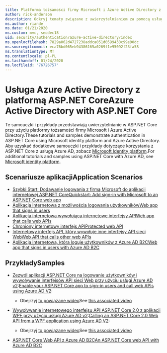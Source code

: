 ```yaml
---
title: Platforma tożsamości firmy Microsoft i Azure Active Directory z ASP.NET Core
author: rick-anderson
description: Odkryj tematy związane z uwierzytelnianiem za pomocą usługi Microsoft Identity platform Azure Active Directory dla aplikacji sieci Web i interfejsów API w programie ASP.NET Core.
ms.author: riande
ms.date: 01/21/2020
ms.custom: mvc, seodec18
uid: security/authentication/azure-active-directory/index
ms.openlocfilehash: 7829a062d4727238addca051d0599438c99e90dc
ms.sourcegitcommit: eca76bd065eb94386165a0269f1e95092f23fa58
ms.translationtype: MT
ms.contentlocale: pl-PL
ms.lasthandoff: 01/24/2020
ms.locfileid: "76726757"
---
```

# <a name="azure-active-directory-with-aspnet-core"></a><span data-ttu-id="7fe03-103">Usługa Azure Active Directory z platformą ASP.NET Core</span><span class="sxs-lookup"><span data-stu-id="7fe03-103">Azure Active Directory with ASP.NET Core</span></span>

<span data-ttu-id="7fe03-104">Te samouczki i przykłady przedstawiają uwierzytelnianie w ASP.NET Core przy użyciu platformy tożsamości firmy Microsoft i Azure Active Directory.</span><span class="sxs-lookup"><span data-stu-id="7fe03-104">These tutorials and samples demonstrate authentication in ASP.NET Core using Microsoft identity platform and Azure Active Directory.</span></span> <span data-ttu-id="7fe03-105">Aby uzyskać dodatkowe samouczki i przykłady dotyczące korzystania z ASP.NET Core z usługą Azure AD, zobacz [Microsoft Identity platform](/azure/active-directory/develop/).</span><span class="sxs-lookup"><span data-stu-id="7fe03-105">For additional tutorials and samples using ASP.NET Core with Azure AD, see [Microsoft identity platform](/azure/active-directory/develop/).</span></span>

## <a name="application-scenarios"></a><span data-ttu-id="7fe03-106">Scenariusze aplikacji</span><span class="sxs-lookup"><span data-stu-id="7fe03-106">Application Scenarios</span></span>

* [<span data-ttu-id="7fe03-107">Szybki Start: Dodawanie logowania z firmą Microsoft do aplikacji internetowej ASP.NET Core</span><span class="sxs-lookup"><span data-stu-id="7fe03-107">Quickstart: Add sign-in with Microsoft to an ASP.NET Core web app</span></span>](/azure/active-directory/develop/quickstart-v2-aspnet-core-webapp)
* [<span data-ttu-id="7fe03-108">Aplikacja internetowa z możliwością logowania użytkowników</span><span class="sxs-lookup"><span data-stu-id="7fe03-108">Web app that signs in users</span></span>](/azure/active-directory/develop/scenario-web-app-sign-user-overview?tabs=aspnetcore)
* [<span data-ttu-id="7fe03-109">Aplikacja internetowa wywołująca internetowe interfejsy API</span><span class="sxs-lookup"><span data-stu-id="7fe03-109">Web app that calls web APIs</span></span>](/azure/active-directory/develop/scenario-web-app-call-api-overview)
* [<span data-ttu-id="7fe03-110">Chroniony internetowy interfejs API</span><span class="sxs-lookup"><span data-stu-id="7fe03-110">Protected web API</span></span>](/azure/active-directory/develop/scenario-protected-web-api-overview)
* [<span data-ttu-id="7fe03-111">Internetowy interfejs API, który wywołuje inne interfejsy API sieci Web</span><span class="sxs-lookup"><span data-stu-id="7fe03-111">Web API that calls other web APIs</span></span>](/azure/active-directory/develop/scenario-web-api-call-api-overview)
* [<span data-ttu-id="7fe03-112">Aplikacja internetowa, która loguje użytkowników z Azure AD B2C</span><span class="sxs-lookup"><span data-stu-id="7fe03-112">Web app that signs in users with Azure AD B2C</span></span>](xref:security/authentication/azure-ad-b2c)

## <a name="samples"></a><span data-ttu-id="7fe03-113">Przykłady</span><span class="sxs-lookup"><span data-stu-id="7fe03-113">Samples</span></span>

* <span data-ttu-id="7fe03-114">[Zezwól aplikacji ASP.NET Core na logowanie użytkowników i wywoływanie interfejsów API sieci Web przy użyciu usługi Azure AD v2](/samples/azure-samples/active-directory-aspnetcore-webapp-openidconnect-v2/enable-webapp-signin/):</span><span class="sxs-lookup"><span data-stu-id="7fe03-114">[Enable your ASP.NET Core app to sign-in users and call web APIs using Azure AD V2](/samples/azure-samples/active-directory-aspnetcore-webapp-openidconnect-v2/enable-webapp-signin/):</span></span> 
  * <span data-ttu-id="7fe03-115">Obejrzyj [to powiązane wideo](https://channel9.msdn.com/Events/Build/2018/THR5001)</span><span class="sxs-lookup"><span data-stu-id="7fe03-115">See [this associated video](https://channel9.msdn.com/Events/Build/2018/THR5001)</span></span>

* <span data-ttu-id="7fe03-116">[Wywoływanie internetowego interfejsu API ASP.NET Core 2,0 z aplikacji WPF przy użyciu usługi Azure AD v2](/samples/azure-samples/active-directory-dotnet-native-aspnetcore-v2/calling-an-aspnet-core-web-api-from-a-wpf-application-using-azure-ad-v2/):</span><span class="sxs-lookup"><span data-stu-id="7fe03-116">[Calling an ASP.NET Core 2.0 Web API from a WPF application using Azure AD V2](/samples/azure-samples/active-directory-dotnet-native-aspnetcore-v2/calling-an-aspnet-core-web-api-from-a-wpf-application-using-azure-ad-v2/):</span></span> 
  * <span data-ttu-id="7fe03-117">Obejrzyj [to powiązane wideo](https://channel9.msdn.com/Events/Build/2018/THR5000)</span><span class="sxs-lookup"><span data-stu-id="7fe03-117">See [this associated video](https://channel9.msdn.com/Events/Build/2018/THR5000)</span></span>

* [<span data-ttu-id="7fe03-118">ASP.NET Core Web API z Azure AD B2C</span><span class="sxs-lookup"><span data-stu-id="7fe03-118">An ASP.NET Core web API with Azure AD B2C</span></span>](https://azure.microsoft.com/resources/samples/active-directory-b2c-dotnetcore-webapi/)
